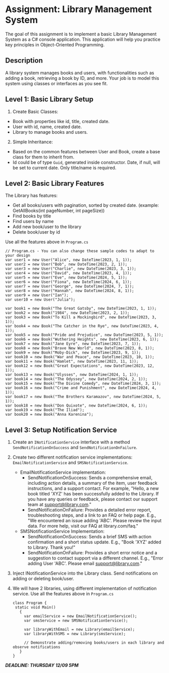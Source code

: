 # Assignment: Library Management System

The goal of this assignment is to implement a basic Library Management System as a C# console application. This application will help you practice key principles in Object-Oriented Programming.

## Description

A library system manages books and users, with functionalities such as adding a book, retrieving a book by ID, and more. Your job is to model this system using classes or interfaces as you see fit.

## Level 1: Basic Library Setup

1. Create Basic Classes:

- Book with properties like id, title, created date.
- User with id, name, created date.
- Library to manage books and users.

2. Simple Inheritance:

- Based on the common features between User and Book, create a base class for them to inherit from.
- Id could be of type `Guid`, generated inside constructor. Date, if null, will be set to current date. Only title/name is required.

## Level 2: Basic Library Features

The Library has features:

- Get all books/users with pagination, sorted by created date. (example: GetAllBooks(int pageNumber, int pageSize))
- Find books by title
- Find users by name
- Add new book/user to the library
- Delete book/user by id

Use all the features above in `Program.cs`

```
// Program.cs - You can also change these sample codes to adapt to your design
var user1 = new User("Alice", new DateTime(2023, 1, 1));
var user2 = new User("Bob", new DateTime(2023, 2, 1));
var user3 = new User("Charlie", new DateTime(2023, 3, 1));
var user4 = new User("David", new DateTime(2023, 4, 1));
var user5 = new User("Eve", new DateTime(2024, 5, 1));
var user6 = new User("Fiona", new DateTime(2024, 6, 1));
var user7 = new User("George", new DateTime(2024, 7, 1));
var user8 = new User("Hannah", new DateTime(2024, 8, 1));
var user9 = new User("Ian");
var user10 = new User("Julia");

var book1 = new Book("The Great Gatsby", new DateTime(2023, 1, 1));
var book2 = new Book("1984", new DateTime(2023, 2, 1));
var book3 = new Book("To Kill a Mockingbird", new DateTime(2023, 3, 1));
var book4 = new Book("The Catcher in the Rye", new DateTime(2023, 4, 1));
var book5 = new Book("Pride and Prejudice", new DateTime(2023, 5, 1));
var book6 = new Book("Wuthering Heights", new DateTime(2023, 6, 1));
var book7 = new Book("Jane Eyre", new DateTime(2023, 7, 1));
var book8 = new Book("Brave New World", new DateTime(2023, 8, 1));
var book9 = new Book("Moby-Dick", new DateTime(2023, 9, 1));
var book10 = new Book("War and Peace", new DateTime(2023, 10, 1));
var book11 = new Book("Hamlet", new DateTime(2023, 11, 1));
var book12 = new Book("Great Expectations", new DateTime(2023, 12, 1));
var book13 = new Book("Ulysses", new DateTime(2024, 1, 1));
var book14 = new Book("The Odyssey", new DateTime(2024, 2, 1));
var book15 = new Book("The Divine Comedy", new DateTime(2024, 3, 1));
var book16 = new Book("Crime and Punishment", new DateTime(2024, 4, 1));
var book17 = new Book("The Brothers Karamazov", new DateTime(2024, 5, 1));
var book18 = new Book("Don Quixote", new DateTime(2024, 6, 1));
var book19 = new Book("The Iliad");
var book20 = new Book("Anna Karenina");
```

## Level 3: Setup Notification Service

1. Create an `INotificationService` interface with a method `SendNotificationOnSuccess` and `SendNotificationOnFailure`.

2. Create two different notification service implementations: `EmailNotificationService` and `SMSNotificationService`.

   - EmailNotificationService implementation:
     - SendNotificationOnSuccess: Sends a comprehensive email, including action details, a summary of the item, user feedback instructions, and a support contact. For example, "Hello, a new book titled 'XYZ' has been successfully added to the Library. If you have any queries or feedback, please contact our support team at support@library.com."
     - SendNotificationOnFailure: Provides a detailed error report, troubleshooting steps, and a link to an FAQ or help page. E.g., "We encountered an issue adding 'ABC'. Please review the input data. For more help, visit our FAQ at library.com/faq."
   - SMSNotificationService Implementation:
     - SendNotificationOnSuccess: Sends a brief SMS with action confirmation and a short status update. E.g., "Book 'XYZ' added to Library. Thank you!"
     - SendNotificationOnFailure: Provides a short error notice and a suggestion to contact support via a different channel. E.g., "Error adding User 'ABC'. Please email support@library.com."

3. Inject INotificationService into the Library class. Send notifications on adding or deleting book/user.

4. We will have 2 libraries, using different implementation of notification service. Use all the features above in `Program.cs`

   ```
   class Program {
    static void Main()
      {
        var emailService = new EmailNotificationService();
        var smsService = new SMSNotificationService();

        var libraryWithEmail = new Library(emailService);
        var libraryWithSMS = new Library(smsService);

        // Demonstrate adding/removing books/users in each library and observe notifications
      }
   }
   ```

**_DEADLINE: THURSDAY 12/09 5PM_**
